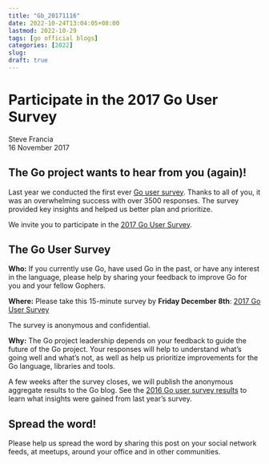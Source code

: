 ```yaml
---
title: "Gb_20171116"
date: 2022-10-24T13:04:05+08:00
lastmod: 2022-10-29
tags: [go official blogs]
categories: [2022]
slug:
draft: true
---
```

# Participate in the 2017 Go User Survey

Steve Francia  
16 November 2017

## The Go project wants to hear from you (again)!

Last year we conducted the first ever [Go user survey](https://blog.golang.org/survey2016-results). Thanks to all of you, it was an overwhelming success with over 3500 responses. The survey provided key insights and helped us better plan and prioritize.

We invite you to participate in the [2017 Go User Survey](https://goo.gl/n9M7SB).

## The Go User Survey

**Who:** If you currently use Go, have used Go in the past, or have any interest in the language, please help by sharing your feedback to improve Go for you and your fellow Gophers.

**Where:** Please take this 15-minute survey by **Friday December 8th**: [2017 Go User Survey](https://goo.gl/n9M7SB)

The survey is anonymous and confidential.

**Why:** The Go project leadership depends on your feedback to guide the future of the Go project. Your responses will help to understand what’s going well and what’s not, as well as help us prioritize improvements for the Go language, libraries and tools.

A few weeks after the survey closes, we will publish the anonymous aggregate results to the Go blog. See the [2016 Go user survey results](https://blog.golang.org/survey2016-results) to learn what insights were gained from last year’s survey.

## Spread the word!

Please help us spread the word by sharing this post on your social network feeds, at meetups, around your office and in other communities.
